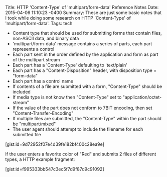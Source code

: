 Title: HTTP 'Content-Type' of 'multipart/form-data' Reference Notes
Date: 2015-04-06 11:10:23 -0400
Summary: These are just some basic notes that I took while doing some research on HTTP 'Content-Type' of 'multipart/form-data'.
Tags: tech

* Content type that should be used for submitting forms that contain files, non-ASCII data, and binary data
* 'multipart/form-data' message contains a series of parts, each part represents a control
* Each part sent in the order defined by the application and form as part of the multipart stream
* Each part has a 'Content-Type' defaulting to 'text/plain'
* Each part has a "Content-Disposition" header, with disposition type = "form-data"
* Each part has a control name
* If contents of a file are submitted with a form, "Content-Type" should be included
* If media type is not know then "Content-Type" set to "application/octet-stream"
* If the value of the part does not conform to 7BIT encoding, then set "Content-Transfer-Encoding"
* If multiple files are submitted, the "Content-Type" within the part should be "multipart/mixed"
* The user agent should attempt to include the filename for each submitted file

[gist:id=9d72952f07e4d39fe182bf400c28ea9e]

If the user enters a favorite color of "Red" and submits 2 files of different types, a HTTP example fragment:

[gist:id=f995333bb547c3ec5f7d9f87d9c91092]